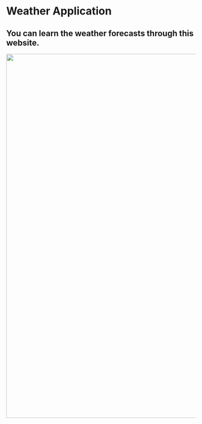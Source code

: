 # Weather Application

## You can learn the weather forecasts through this website.


<img width="967" src="https://user-images.githubusercontent.com/67079251/139709730-269062c7-3870-4a8a-b995-7b355ba945ef.png">
